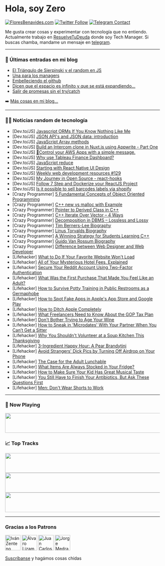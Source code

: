 # Hola, soy Zero

[![FloresBenavides.com](https://img.shields.io/website?down_message=oops&label=MiBlog&style=for-the-badge&up_message=online&url=https%3A%2F%2Ffloresbenavides.com)](https://floresbenavides.com) [![Twitter Follow](https://img.shields.io/twitter/follow/ZeroDragon?color=%231DA1F2&label=Follow&logo=twitter&logoColor=ffffff&style=for-the-badge)](https://twitter.com/zerodragon) [![Telegram Contact](https://img.shields.io/badge/escr%C3%ADbeme-ZeroDragon-%2326A5E4?style=for-the-badge&logo=telegram)](https://t.me/zerodragon)

Me gusta crear cosas y experimentar con tecnología que no entiendo.
Actualmente trabajo en [ResuelveTuDeuda](http://github.com/resuelve) donde soy Tech Manager.
Si buscas chamba, mandame un mensaje en [telegram](https://t.me/zerodragon).

---

### 📕 Últimas entradas en mi blog
<!-- BLOG-POST-LIST:START -->
- [El Triángulo de Sierpinski y el random en JS](https://floresbenavides.com/el-triangulo-de-sierpinski-y-el-random-en-js/)
- [Una para los managers](https://floresbenavides.com/una-para-los-managers/)
- [Embelleciendo el github](https://floresbenavides.com/embelleciendo-el-github/)
- [Dicen que el espacio es infinito y que se está expandiendo…](https://floresbenavides.com/dicen-que-el-espacio-es-infinito-y-que-se-esta-expandiendo/)
- [Salir de promesas sin el try/catch](https://floresbenavides.com/salir-de-promesas-sin-el-try-catch/)
<!-- BLOG-POST-LIST:END -->

➡️ [Más cosas en mi blog...](https://floresbenavides.com)

---

### 👨‍💻 Noticias random de tecnología
<!-- TECH-POSTS:START -->
- [Dev.to/JS] [Javascript ORMs If You Know Nothing Like Me](https://dev.to/jakinyang/javascript-orms-if-you-know-nothing-like-me-g0j)
- [Dev.to/JS] [JSON API&#39;s and JSON data: introduction](https://dev.to/sfundomhlungu/json-apis-and-json-data-introduction-5eb1)
- [Dev.to/JS] [JavaScript Array methods](https://dev.to/mitchiemt11/javascript-array-methods-17i)
- [Dev.to/JS] [Build an Intercom clone in Nuxt.js using Appwrite - Part One](https://dev.to/hackmamba/build-an-intercom-clone-in-nuxtjs-using-appwrite-part-one-20og)
- [Dev.to/JS] [📱Control your AWS Apps with a simple message.](https://dev.to/aws-builders/control-your-aws-apps-with-a-simple-message-1595)
- [Dev.to/JS] [Why use Tableau Finance Dashboard?](https://dev.to/kanishedureka/why-use-tableau-finance-dashboard-4h4n)
- [Dev.to/JS] [JavaScript reduce](https://dev.to/thebuilderekes/javascript-reduce-575h)
- [Dev.to/JS] [Starting with React Native UI Design](https://dev.to/silentashish/starting-with-react-native-ui-design-3nh1)
- [Dev.to/JS] [Weekly web development resources #129](https://dev.to/vincenius/weekly-web-development-resources-129-206e)
- [Dev.to/JS] [My Journey in Open Source - react-hooks](https://dev.to/cadienvan/my-journey-in-open-source-react-hooks-133)
- [Dev.to/JS] [Follow 7 Step and Dockerize your ReactJS Project](https://dev.to/imkrunalkanojiya/follow-7-step-and-dockerize-your-reactjs-project-4j7b)
- [Dev.to/JS] [Is it possible to sell barcodes labels via shopify](https://dev.to/munirah01032011/is-it-possible-to-sell-barcodes-labels-via-shopify-30pe)
- [Crazy Programmer] [5 Fundamental Concepts of Object Oriented Programming](https://www.thecrazyprogrammer.com/2022/12/concepts-of-object-oriented-programming.html)
- [Crazy Programmer] [C++ new vs malloc with Example](https://www.thecrazyprogrammer.com/2022/12/new-vs-malloc.html)
- [Crazy Programmer] [Pointer to Derived Class in C++](https://www.thecrazyprogrammer.com/2022/12/pointer-to-derived-class-in-c.html)
- [Crazy Programmer] [C++ Iterate Over Vector – 4 Ways](https://www.thecrazyprogrammer.com/2022/12/c-iterate-over-vector.html)
- [Crazy Programmer] [Decomposition in DBMS – Lossless and Lossy](https://www.thecrazyprogrammer.com/2022/12/decomposition-in-dbms.html)
- [Crazy Programmer] [Tim Berners-Lee Biography](https://www.thecrazyprogrammer.com/2022/12/tim-berners-lee-biography.html)
- [Crazy Programmer] [Linus Torvalds Biography](https://www.thecrazyprogrammer.com/2022/11/linus-torvalds-biography.html)
- [Crazy Programmer] [A Winning Strategy for Students Learning C++](https://www.thecrazyprogrammer.com/2022/11/a-winning-strategy-for-students-learning-c.html)
- [Crazy Programmer] [Guido Van Rossum Biography](https://www.thecrazyprogrammer.com/2022/11/guido-van-rossum-biography.html)
- [Crazy Programmer] [Difference between Web Designer and Web Developer](https://www.thecrazyprogrammer.com/2022/11/difference-between-web-designer-and-web-developer.html)
- [Lifehacker] [What to Do If Your Favorite Website Won&#39;t Load](https://lifehacker.com/what-to-do-if-your-favorite-website-wont-load-1822840437)
- [Lifehacker] [All of Your Mysterious Hotel Fees, Explained](https://lifehacker.com/all-of-your-mysterious-hotel-fees-explained-1822610340)
- [Lifehacker] [Secure Your Reddit Account Using Two-Factor Authentication](https://lifehacker.com/secure-your-reddit-account-using-two-factor-authenticat-1822556872)
- [Lifehacker] [What Was the First Purchase That Made You Feel Like an Adult?](https://lifehacker.com/what-was-the-first-purchase-that-made-you-feel-like-an-1822448146)
- [Lifehacker] [How to Survive Potty Training in Public Restrooms as a Germaphobe](https://lifehacker.com/how-to-survive-potty-training-in-public-restrooms-as-a-1821387910)
- [Lifehacker] [How to Spot Fake Apps in Apple&#39;s App Store and Google Play](https://lifehacker.com/how-to-spot-fake-apps-in-apples-app-store-and-google-pl-1821428717)
- [Lifehacker] [How to Ditch Apple Completely](https://lifehacker.com/how-to-ditch-apple-completely-1821082984)
- [Lifehacker] [What Freelancers Need to Know About the GOP Tax Plan](https://lifehacker.com/what-freelancers-need-to-know-about-the-gop-tax-plan-1821019260)
- [Lifehacker] [Don&#39;t Bother Trying to Age Your Wine](https://lifehacker.com/dont-bother-trying-to-age-your-wine-1820920627)
- [Lifehacker] [How to Sneak in &#39;Microdates&#39; With Your Partner When You Can’t Get a Sitter](https://lifehacker.com/how-to-sneak-in-microdates-with-your-partner-when-you-c-1820869744)
- [Lifehacker] [Why You Shouldn&#39;t Volunteer at a Soup Kitchen This Thanksgiving](https://lifehacker.com/why-you-shouldnt-volunteer-at-a-soup-kitchen-this-thank-1820521504)
- [Lifehacker] [3-Ingredient Happy Hour: A Pear Brandytini](https://lifehacker.com/3-ingredient-happy-hour-a-pear-brandytini-1820317491)
- [Lifehacker] [Avoid Strangers&#39; Dick Pics by Turning Off Airdrop on Your Phone](https://lifehacker.com/avoid-strangers-dick-pics-by-turning-off-airdrop-on-you-1797826365)
- [Lifehacker] [The Case for the Adult Lunchable](https://lifehacker.com/the-case-for-the-adult-lunchable-1797651881)
- [Lifehacker] [What Items Are Always Stocked in Your Fridge?](https://lifehacker.com/what-items-are-always-stocked-in-your-fridge-1797601212)
- [Lifehacker] [How to Make Sure Your Kid Has Great Musical Taste](https://lifehacker.com/how-to-make-sure-your-kid-has-great-musical-taste-1797535554)
- [Lifehacker] [You Still Have to Finish Your Antibiotics, But Ask These Questions First](https://lifehacker.com/you-still-have-to-finish-your-antibiotics-but-ask-thes-1797471879)
- [Lifehacker] [Men: Don&#39;t Wear Shorts to Work](https://lifehacker.com/men-dont-wear-shorts-to-work-1797426756)<!-- TECH-POSTS:END -->

---

### 🎵 Now Playing
<a href="https://spotify-now-playing-dun.vercel.app/now-playing?open"><img src="https://spotify-now-playing-dun.vercel.app/now-playing" width="540" height="64"></a>

### 📈 Top Tracks
<a href="https://spotify-now-playing-dun.vercel.app/top-tracks?i=1&open"><img src="https://spotify-now-playing-dun.vercel.app/top-tracks?i=1" width="540" height="64"></a>
<a href="https://spotify-now-playing-dun.vercel.app/top-tracks?i=2&open"><img src="https://spotify-now-playing-dun.vercel.app/top-tracks?i=2" width="540" height="64"></a>
<a href="https://spotify-now-playing-dun.vercel.app/top-tracks?i=3&open"><img src="https://spotify-now-playing-dun.vercel.app/top-tracks?i=3" width="540" height="64"></a>

---

### Gracias a los Patrons
[<img src="https://avatars.githubusercontent.com/u/243380?v=4" alt="Iván Zenteno" width="50px">](https://github.com/k001) [<img src="https://avatars.githubusercontent.com/u/19955639?v=4" alt="Álvaro Lizama" width="50px">](https://github.com/alvarolizama) [<img src="https://avatars.githubusercontent.com/u/2718753?v=4" alt="Juan Carlos Ruiz" width="50px">](https://github.com/JuanCrg90) [<img src="https://avatars.githubusercontent.com/u/37025?v=4" alt="Jorge Medrano" width="50px">](https://github.com/h1pp1e) 

[Suscríbanse](https://www.patreon.com/zerodragon) y hagámos cosas chidas
